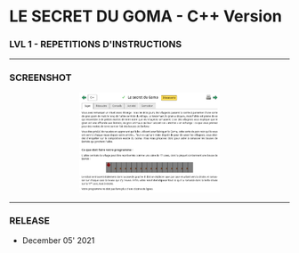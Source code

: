 # LE SECRET DU GOMA - C++ Version
### LVL 1 - REPETITIONS D'INSTRUCTIONS

---
### **SCREENSHOT**

<div align="center">
    <img
        src="https://github.com/Ayckinn/CPP/blob/main/FRANCE_IOI/LEVEL_01/2_Repetition_instructions/04_secret_goma/todo.png"
        alt="DEMO"
        style="width:50%">
</div>

---
### **RELEASE**

- December 05' 2021